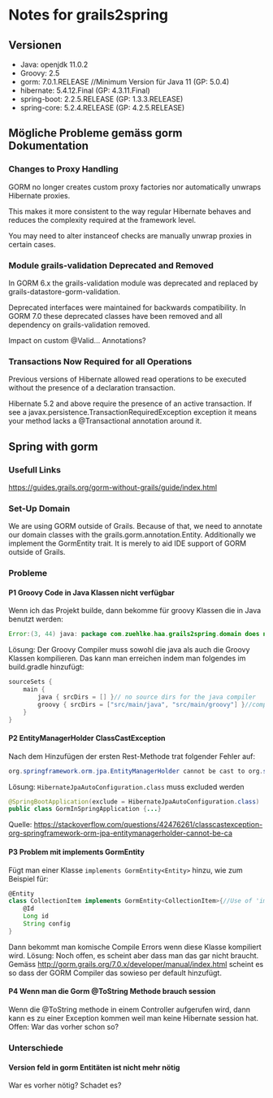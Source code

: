 # Notes for grails2spring
## Versionen
* Java: openjdk 11.0.2
* Groovy: 2.5
* gorm: 7.0.1.RELEASE //Minimum Version für Java 11 (GP: 5.0.4)
* hibernate: 5.4.12.Final (GP: 4.3.11.Final)
* spring-boot: 2.2.5.RELEASE (GP: 1.3.3.RELEASE)
* spring-core: 5.2.4.RELEASE (GP: 4.2.5.RELEASE)

## Mögliche Probleme gemäss gorm Dokumentation
### Changes to Proxy Handling
GORM no longer creates custom proxy factories nor automatically unwraps Hibernate proxies.

This makes it more consistent to the way regular Hibernate behaves and reduces the complexity required at the framework level.

You may need to alter instanceof checks are manually unwrap proxies in certain cases.

### Module grails-validation Deprecated and Removed
In GORM 6.x the grails-validation module was deprecated and replaced by grails-datastore-gorm-validation.
   
Deprecated interfaces were maintained for backwards compatibility. In GORM 7.0 these deprecated classes have been removed and all dependency on grails-validation removed.

Impact on custom @Valid... Annotations?

### Transactions Now Required for all Operations
Previous versions of Hibernate allowed read operations to be executed without the presence of a declaration transaction.
   
Hibernate 5.2 and above require the presence of an active transaction. If see a javax.persistence.TransactionRequiredException exception it means your method lacks a @Transactional annotation around it.

## Spring with gorm
### Usefull Links
https://guides.grails.org/gorm-without-grails/guide/index.html

### Set-Up Domain
We are using GORM outside of Grails. Because of that, we need to annotate our domain classes with the grails.gorm.annotation.Entity. Additionally we implement the GormEntity trait. It is merely to aid IDE support of GORM outside of Grails.

### Probleme

#### P1 Groovy Code in Java Klassen nicht verfügbar
Wenn ich das Projekt builde, dann bekomme für groovy Klassen die in Java benutzt werden:
````java
Error:(3, 44) java: package com.zuehlke.haa.grails2spring.domain does not exist
`````
Lösung:
Der Groovy Compiler muss sowohl die java als auch die Groovy Klassen kompilieren.
Das kann man erreichen indem man folgendes im build.gradle hinzufügt:
```groovy
sourceSets {
    main {
        java { srcDirs = [] }// no source dirs for the java compiler
        groovy { srcDirs = ["src/main/java", "src/main/groovy"] }//compile everything in src/ with groovyc
    }
}
```

#### P2 EntityManagerHolder ClassCastException
Nach dem Hinzufügen der ersten Rest-Methode trat folgender Fehler auf:
```java
org.springframework.orm.jpa.EntityManagerHolder cannot be cast to org.springframework.orm.hibernate5.SessionHolder
```
Lösung: `HibernateJpaAutoConfiguration.class` muss excluded werden
```java
@SpringBootApplication(exclude = HibernateJpaAutoConfiguration.class)
public class GormInSpringApplication {...}
````
Quelle: https://stackoverflow.com/questions/42476261/classcastexception-org-springframework-orm-jpa-entitymanagerholder-cannot-be-ca

#### P3 Problem mit implements GormEntity<Entity>
Fügt man einer Klasse ``implements GormEntity<Entity>`` hinzu, wie zum Beispiel für:
````groovy
@Entity
class CollectionItem implements GormEntity<CollectionItem>{//Use of 'implements GormEntity<CollectionItem>' leads to errors. Do we need that?
    @Id
    Long id
    String config
}
````
Dann bekommt man komische Compile Errors wenn diese Klasse kompiliert wird.
Lösung: Noch offen, es scheint aber dass man das gar nicht braucht. Gemäss http://gorm.grails.org/7.0.x/developer/manual/index.html scheint es so dass der GORM Compiler das sowieso per default hinzufügt.

#### P4 Wenn man die Gorm @ToString Methode brauch session
Wenn die @ToString methode in einem Controller aufgerufen wird, dann kann es zu einer Exception kommen weil man keine Hibernate session hat.
Offen: War das vorher schon so?

### Unterschiede
#### Version feld in gorm Entitäten ist nicht mehr nötig
War es vorher nötig? Schadet es?